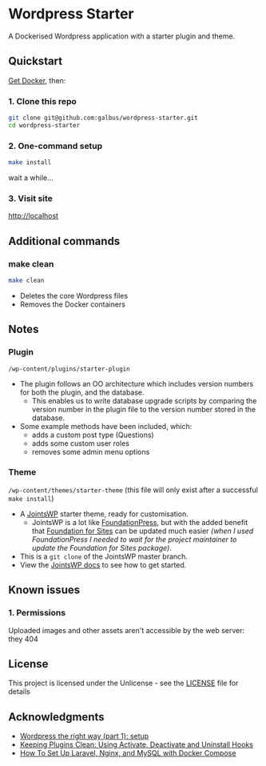# Wordpress Starter

A Dockerised Wordpress application with a starter plugin and theme.

## Quickstart

[Get Docker](https://www.docker.com/get-docker), then:

### 1. Clone this repo

```bash
git clone git@github.com:galbus/wordpress-starter.git
cd wordpress-starter
```

### 2. One-command setup

```bash
make install
```

wait a while...

### 3. Visit site

[http://localhost](http://localhost)

## Additional commands

### make clean

```bash
make clean
```

* Deletes the core Wordpress files
* Removes the Docker containers

## Notes

### Plugin

`/wp-content/plugins/starter-plugin`

* The plugin follows an OO architecture which includes version numbers for both the plugin, and the database.
  * This enables us to write database upgrade scripts by comparing the version number in the plugin file to the version number stored in the database.
* Some example methods have been included, which:
  * adds a custom post type (Questions)
  * adds some custom user roles
  * removes some admin menu options

### Theme

`/wp-content/themes/starter-theme`
(this file will only exist after a successful `make install`)

* A [JointsWP](http://jointswp.com/) starter theme, ready for customisation.
  * JointsWP is a lot like [FoundationPress](https://foundationpress.olefredrik.com/), but with the added benefit that [Foundation for Sites](https://foundation.zurb.com/sites.html) can be updated much easier _(when I used FoundationPress I needed to wait for the project maintainer to update the Foundation for Sites package)_.
* This is a `git clone` of the JointsWP master branch.
* View the [JointsWP docs](http://jointswp.com/docs/) to see how to get started.

## Known issues

### 1. Permissions

Uploaded images and other assets aren't accessible by the web server: they 404

## License

This project is licensed under the Unlicense - see the [LICENSE](LICENSE) file for details

## Acknowledgments

* [Wordpress the right way (part 1): setup](http://blog.michaelperrin.fr/2018/10/26/automate-wordpress-part-1/)
* [Keeping Plugins Clean: Using Activate, Deactivate and Uninstall Hooks](https://premium.wpmudev.org/blog/activate-deactivate-uninstall-hooks/)
* [How To Set Up Laravel, Nginx, and MySQL with Docker Compose](https://www.digitalocean.com/community/tutorials/how-to-set-up-laravel-nginx-and-mysql-with-docker-compose)
